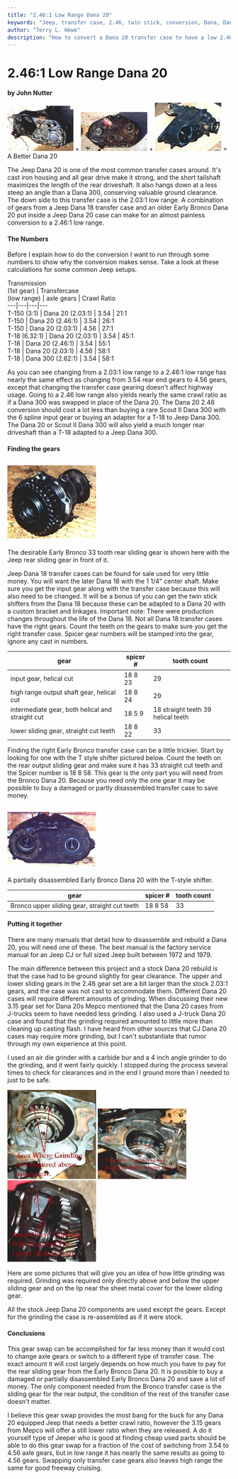 ```yaml
---
title: "2.46:1 Low Range Dana 20"
keywords: "Jeep, transfer case, 2.46, twin stick, conversion, Dana, Dana 20, Early Bronco gears, Dana 18 gears"
author: "Terry L. Howe"
description: "How to convert a Dana 20 transfer case to have a low 2.46:1 low range.  The conversion uses parts from the junk yard and works for Jeep and IH Dana 20s."
---
```

# 2.46:1 Low Range Dana 20

**by John Nutter**

[![Jeep Dana 20](/images/xfer/updates/2.46-20/20-1s.jpg)](/images/xfer/updates/2.46-20/20-1.jpg) + [![Early Bronco Dana 20](/images/xfer/updates/2.46-20/20-2s.jpg)](/images/xfer/updates/2.46-20/20-2.jpg) + [![Jeep Dana 18](/images/xfer/updates/2.46-20/20-3s.jpg)](/images/xfer/updates/2.46-20/20-3.jpg) =  
A Better Dana 20 

The Jeep Dana 20 is one of the most common transfer cases around. It's cast iron housing and all gear drive make it strong, and the short tailshaft maximizes the length of the rear driveshaft. It also hangs down at a less steep an angle than a Dana 300, conserving valuable ground clearance. The down side to this transfer case is the 2.03:1 low range. A combination of gears from a Jeep Dana 18 transfer case and an older Early Bronco Dana 20 put inside a Jeep Dana 20 case can make for an almost painless conversion to a 2.46:1 low range.

#### The Numbers

Before I explain how to do the conversion I want to run through some numbers to show why the conversion makes sense. Take a look at these calculations for some common Jeep setups. 

Transmission  
(1st gear)  |  Transfercase   
(low range)  |  axle gears  |  Crawl Ratio   
---|---|---|---  
T-150 (3:1) |  Dana 20 (2.03:1) |  3.54 |  21:1   
T-150 |  Dana 20 (2.46:1) |  3.54 | 26:1  
T-150 | Dana 20 (2.03:1) |  4.56 | 27:1  
T-18 (6.32:1) | Dana 20 (2.03:1) |  3.54 | 45:1  
T-18 | Dana 20 (2.46:1) |  3.54 |  55:1  
T-18 | Dana 20 (2.03:1) |  4.56 | 58:1  
T-18 | Dana 300 (2.62:1) |  3.54 | 58:1  
  
As you can see changing from a 2.03:1 low range to a 2.46:1 low range has nearly the same effect as changing from 3.54 rear end gears to 4.56 gears, except that changing the transfer case gearing doesn't affect highway usage. Going to a 2.46 low range also yields nearly the same crawl ratio as if a Dana 300 was swapped in place of the Dana 20. The Dana 20 2.46 conversion should cost a lot less than buying a rare Scout II Dana 300 with the 6 spline input gear or buying an adapter for a T-18 to Jeep Dana 300. The Dana 20 or Scout II Dana 300 will also yield a much longer rear driveshaft than a T-18 adapted to a Jeep Dana 300.

#### Finding the gears

[![sliding gears](/images/xfer/updates/2.46-20/20-4s.jpg)](/images/xfer/updates/2.46-20/20-4.jpg)   
---  
The desirable Early Bronco 33 tooth rear sliding gear is shown here with the Jeep rear sliding gear in front of it.   
  
Jeep Dana 18 transfer cases can be found for sale used for very little money. You will want the later Dana 18 with the 1 1/4" center shaft. Make sure you get the input gear along with the transfer case because this will also need to be changed. It will be a bonus of you can get the twin stick shifters from the Dana 18 because these can be adapted to a Dana 20 with a custom bracket and linkages. Important note: There were production changes throughout the life of the Dana 18. Not all Dana 18 transfer cases have the right gears. Count the teeth on the gears to make sure you get the right transfer case. Spicer gear numbers will be stamped into the gear, ignore any cast in numbers. 

gear |  spicer # | tooth count  
---|---|---  
input gear, helical cut|  18 8 23 |  29  
high range output shaft gear, helical cut |  18 8 24 | 29  
intermediate gear, both helical and straight cut |  18 5 9 |  18 straight teeth 39 helical teeth  
lower sliding gear, straight cut teeth |  18 8 22 |  33   
  
Finding the right Early Bronco transfer case can be a little trickier. Start by looking for one with the T style shifter pictured below. Count the teeth on the rear output sliding gear and make sure it has 33 straight cut teeth and the Spicer number is 18 8 58. This gear is the only part you will need from the Bronco Dana 20. Because you need only the one gear it may be possible to buy a damaged or partly disassembled transfer case to save money.

[![Early Bronco Dana 20](/images/xfer/updates/2.46-20/20-5s.jpg)](/images/xfer/updates/2.46-20/20-5.jpg)   
---  
A partially disassembled Early Bronco Dana 20 with the T-style shifter.   
  
gear |  spicer # | tooth count  
---|---|---  
Bronco upper sliding gear, straight cut teeth |  18 8 58 |  33   
  
#### Putting it together

There are many manuals that detail how to disassemble and rebuild a Dana 20, you will need one of these. The best manual is the factory service manual for an Jeep CJ or full sized Jeep built between 1972 and 1979.

The main difference between this project and a stock Dana 20 rebuild is that the case had to be ground slightly for gear clearance. The upper and lower sliding gears in the 2.46 gear set are a bit larger than the stock 2.03:1 gears, and the case was not cast to accommodate them. Different Dana 20 cases will require different amounts of grinding. When discussing their new 3.15 gear set for Dana 20s Mepco mentioned that the Dana 20 cases from J-trucks seem to have needed less grinding. I also used a J-truck Dana 20 case and found that the grinding required amounted to little more than cleaning up casting flash. I have heard from other sources that CJ Dana 20 cases may require more grinding, but I can't substantiate that rumor through my own experience at this point.

I used an air die grinder with a carbide bur and a 4 inch angle grinder to do the grinding, and it went fairly quickly. I stopped during the process several times to check for clearances and in the end I ground more than I needed to just to be safe.

[![Material to remove](/images/xfer/updates/2.46-20/20-6s.jpg)](/images/xfer/updates/2.46-20/20-6.jpg) [![Material to remove](/images/xfer/updates/2.46-20/20-7s.jpg)](/images/xfer/updates/2.46-20/20-7.jpg) [![Material to remove](/images/xfer/updates/2.46-20/20-8s.jpg)](/images/xfer/updates/2.46-20/20-8.jpg) 

Here are some pictures that will give you an idea of how little grinding was required. Grinding was required only directly above and below the upper sliding gear and on the lip near the sheet metal cover for the lower sliding gear.

All the stock Jeep Dana 20 components are used except the gears. Except for the grinding the case is re-assembled as if it were stock.

#### Conclusions

This gear swap can be accomplished for far less money than it would cost to change axle gears or switch to a different type of transfer case. The exact amount it will cost largely depends on how much you have to pay for the rear sliding gear from the Early Bronco Dana 20. It is possible to buy a damaged or partially disassembled Early Bronco Dana 20 and save a lot of money. The only component needed from the Bronco transfer case is the sliding gear for the rear output, the condition of the rest of the transfer case doesn't matter.

I believe this gear swap provides the most bang for the buck for any Dana 20 equipped Jeep that needs a better crawl ratio, however the 3.15 gears from Mepco will offer a still lower ratio when they are released. A do it yourself type of Jeeper who is good at finding cheap used parts should be able to do this gear swap for a fraction of the cost of switching from 3.54 to 4.56 axle gears, but in low range it has nearly the same results as going to 4.56 gears. Swapping only transfer case gears also leaves high range the same for good freeway cruising.
